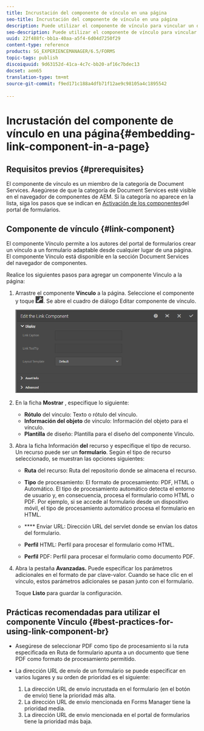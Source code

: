 ```yaml
---
title: Incrustación del componente de vínculo en una página
seo-title: Incrustación del componente de vínculo en una página
description: Puede utilizar el componente de vínculo para vincular un documento adaptable o un formulario adaptable desde cualquier página.
seo-description: Puede utilizar el componente de vínculo para vincular un documento adaptable o un formulario adaptable desde cualquier página.
uuid: 22f488fc-bb1a-40aa-a5f4-6d04d7250f29
content-type: reference
products: SG_EXPERIENCEMANAGER/6.5/FORMS
topic-tags: publish
discoiquuid: 9d63152d-41ca-4c7c-bb20-af16c7bdec13
docset: aem65
translation-type: tm+mt
source-git-commit: f9ed171c188a4dfb71f12ae9c98105a4c1895542

---
```



# Incrustación del componente de vínculo en una página{#embedding-link-component-in-a-page}

## Requisitos previos {#prerequisites}

El componente de vínculo es un miembro de la categoría de Document Services. Asegúrese de que la categoría de Document Services esté visible en el navegador de componentes de AEM. Si la categoría no aparece en la lista, siga los pasos que se indican en [Activación de los componentes](/help/forms/using/enabling-forms-portal-components.md)del portal de formularios.

## Componente de vínculo {#link-component}

El componente Vínculo permite a los autores del portal de formularios crear un vínculo a un formulario adaptable desde cualquier lugar de una página. El componente Vínculo está disponible en la sección Document Services del navegador de componentes.

Realice los siguientes pasos para agregar un componente Vínculo a la página:

1. Arrastre el componente **Vínculo** a la página. Seleccione el componente y toque ![cmppr](assets/cmppr.png). Se abre el cuadro de diálogo Editar componente de vínculo.

   ![edit-link-component](assets/edit-link-component.png)

1. En la ficha **Mostrar** , especifique lo siguiente:

   * **Rótulo** del vínculo: Texto o rótulo del vínculo.
   * **Información del objeto** de vínculo: Información del objeto para el vínculo.
   * **Plantilla** de diseño: Plantilla para el diseño del componente Vínculo.

1. Abra la ficha Información **del** recurso y especifique el tipo de recurso. Un recurso puede ser un **formulario**. Según el tipo de recurso seleccionado, se muestran las opciones siguientes:

   * **Ruta** del recurso: Ruta del repositorio donde se almacena el recurso.

   * **Tipo** de procesamiento: El formato de procesamiento: PDF, HTML o Automático. El tipo de procesamiento automático detecta el entorno de usuario y, en consecuencia, procesa el formulario como HTML o PDF. Por ejemplo, si se accede al formulario desde un dispositivo móvil, el tipo de procesamiento automático procesa el formulario en HTML.
   * **** Enviar URL:  Dirección URL del servlet donde se envían los datos del formulario.
   * **Perfil** HTML: Perfil para procesar el formulario como HTML.
   * **Perfil** PDF: Perfil para procesar el formulario como documento PDF.

1. Abra la pestaña **Avanzadas.** Puede especificar los parámetros adicionales en el formato de par clave-valor. Cuando se hace clic en el vínculo, estos parámetros adicionales se pasan junto con el formulario.

   Toque **Listo** para guardar la configuración.

## Prácticas recomendadas para utilizar el componente Vínculo {#best-practices-for-using-link-component-br}

* Asegúrese de seleccionar PDF como tipo de procesamiento si la ruta especificada en Ruta de formulario apunta a un documento que tiene PDF como formato de procesamiento permitido.
* La dirección URL de envío de un formulario se puede especificar en varios lugares y su orden de prioridad es el siguiente:

   1. La dirección URL de envío incrustada en el formulario (en el botón de envío) tiene la prioridad más alta.
   1. La dirección URL de envío mencionada en Forms Manager tiene la prioridad media.
   1. La dirección URL de envío mencionada en el portal de formularios tiene la prioridad más baja.
